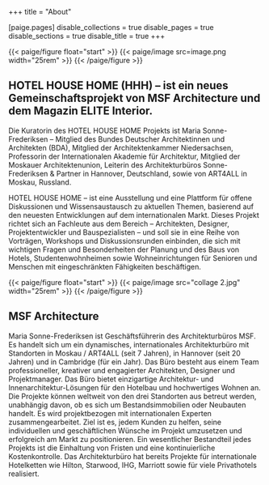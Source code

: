 +++
title = "About"

[paige.pages]
disable_collections = true
disable_pages = true
disable_sections = true
disable_title = true
+++

{{< paige/figure float="start" >}}
{{< paige/image src=image.png width="25rem" >}}
{{< /paige/figure >}}


## HOTEL HOUSE HOME (HHH) – ist ein neues Gemeinschaftsprojekt von MSF Architecture und dem Magazin ELITE Interior.

Die Kuratorin des HOTEL HOUSE HOME Projekts ist Maria Sonne-Frederiksen – Mitglied des Bundes Deutscher Architektinnen und Architekten (BDA), Mitglied der Architektenkammer Niedersachsen, Professorin der Internationalen Akademie für Architektur, Mitglied der Moskauer Architektenunion, Leiterin des Architekturbüros Sonne-Frederiksen & Partner in Hannover, Deutschland, sowie von ART4ALL in Moskau, Russland.

HOTEL HOUSE HOME – ist eine Ausstellung und eine Plattform für offene Diskussionen und Wissensaustausch zu aktuellen Themen, basierend auf den neuesten Entwicklungen auf dem internationalen Markt. Dieses Projekt richtet sich an Fachleute aus dem Bereich – Architekten, Designer, Projektentwickler und Bauspezialisten – und soll sie in eine Reihe von Vorträgen, Workshops und Diskussionsrunden einbinden, die sich mit wichtigen Fragen und Besonderheiten der Planung und des Baus von Hotels, Studentenwohnheimen sowie Wohneinrichtungen für Senioren und Menschen mit eingeschränkten Fähigkeiten beschäftigen.

{{< paige/figure float="start" >}}
{{< paige/image src="collage 2.jpg" width="25rem" >}}
{{< /paige/figure >}}

## MSF Architecture

Maria Sonne-Frederiksen ist Geschäftsführerin des Architekturbüros MSF. Es handelt sich um ein dynamisches, internationales Architekturbüro mit Standorten in Moskau / ART4ALL (seit 7 Jahren), in Hannover (seit 20 Jahren) und in Cambridge (für ein Jahr).
Das Büro besteht aus einem Team professioneller, kreativer und engagierter Architekten, Designer und Projektmanager.
Das Büro bietet einzigartige Architektur- und Innenarchitektur-Lösungen für den Hotelbau und hochwertiges Wohnen an. Die Projekte können weltweit von den drei Standorten aus betreut werden, unabhängig davon, ob es sich um Bestandsimmobilien oder Neubauten handelt. Es wird projektbezogen mit internationalen Experten zusammengearbeitet. Ziel ist es, jedem Kunden zu helfen, seine individuellen und geschäftlichen Wünsche im Projekt umzusetzen und erfolgreich am Markt zu positionieren.
Ein wesentlicher Bestandteil jedes Projekts ist die Einhaltung von Fristen und eine kontinuierliche Kostenkontrolle.
Das Architekturbüro hat bereits Projekte für internationale Hotelketten wie Hilton, Starwood, IHG, Marriott sowie für viele Privathotels realisiert.
